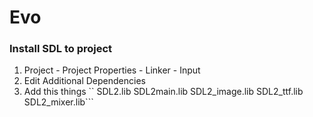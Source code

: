 # Evo
### Install SDL to project

1. Project - Project Properties - Linker - Input
2. Edit  Additional Dependencies 
3. Add this things
``  SDL2.lib
    SDL2main.lib
    SDL2_image.lib
    SDL2_ttf.lib
    SDL2_mixer.lib```


